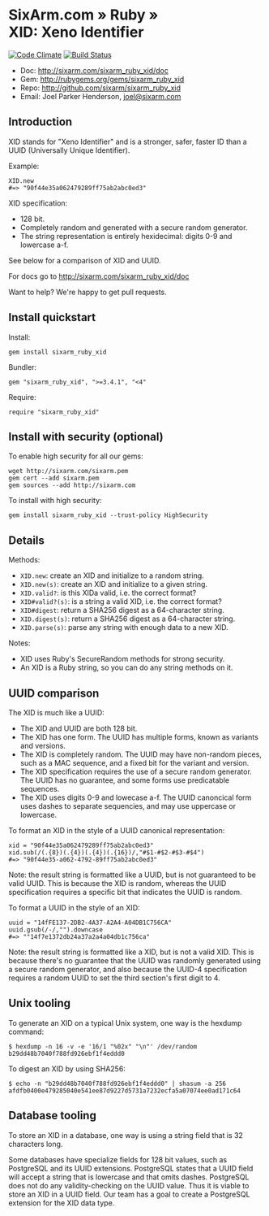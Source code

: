 # SixArm.com » Ruby » <br> XID: Xeno Identifier

[![Code Climate](https://codeclimate.com/github/SixArm/sixarm_ruby_xid.png)](https://codeclimate.com/github/SixArm/sixarm_ruby_xid)
[![Build Status](https://travis-ci.org/SixArm/sixarm_ruby_xid.png)](https://travis-ci.org/SixArm/sixarm_ruby_xid)

* Doc: <http://sixarm.com/sixarm_ruby_xid/doc>
* Gem: <http://rubygems.org/gems/sixarm_ruby_xid>
* Repo: <http://github.com/sixarm/sixarm_ruby_xid>
* Email: Joel Parker Henderson, <joel@sixarm.com>


## Introduction

XID stands for "Xeno Identifier" and is a stronger, safer, faster ID than a UUID (Universally Unique Identifier).

Example:

    XID.new
    #=> "90f44e35a062479289ff75ab2abc0ed3"

XID specification:

  * 128 bit.
  * Completely random and generated with a secure random generator.
  * The string representation is entirely hexidecimal: digits 0-9 and lowercase a-f.

See below for a comparison of XID and UUID.

For docs go to <http://sixarm.com/sixarm_ruby_xid/doc>

Want to help? We're happy to get pull requests.


## Install quickstart

Install:

    gem install sixarm_ruby_xid

Bundler:

    gem "sixarm_ruby_xid", ">=3.4.1", "<4"

Require:

    require "sixarm_ruby_xid"


## Install with security (optional)

To enable high security for all our gems:

    wget http://sixarm.com/sixarm.pem
    gem cert --add sixarm.pem
    gem sources --add http://sixarm.com

To install with high security:

    gem install sixarm_ruby_xid --trust-policy HighSecurity


## Details

Methods:

  * `XID.new`: create an XID and initialize to a random string.
  * `XID.new(s)`: create an XID and initialize to a given string.
  * `XID.valid?`: is this XIDa valid, i.e. the correct format?
  * `XID#valid?(s)`: is a string a valid XID, i.e. the correct format?
  * `XID#digest`: return a SHA256 digest as a 64-character string.
  * `XID.digest(s)`: return a SHA256 digest as a 64-character string.
  * `XID.parse(s)`: parse any string with enough data to a new XID.

Notes:

  * XID uses Ruby's SecureRandom methods for strong security.
  * An XID is a Ruby string, so you can do any string methods on it.


## UUID comparison

The XID is much like a UUID:

  * The XID and UUID are both 128 bit.
  * The XID has one form. The UUID has multiple forms, known as variants and versions.
  * The XID is completely random. The UUID may have non-random pieces, such as a MAC sequence, and a fixed bit for the variant and version.
  * The XID specification requires the use of a secure random generator. The UUID has no guarantee, and some forms use predicatable sequences.
  * The XID uses digits 0-9 and lowecase a-f. The UUID canoncical form uses dashes to separate sequencies, and may use uppercase or lowercase.

To format an XID in the style of a UUID canonical representation:

    xid = "90f44e35a062479289ff75ab2abc0ed3"
    xid.sub(/(.{8})(.{4})(.{4})(.{16})/,"#$1-#$2-#$3-#$4")
    #=> "90f44e35-a062-4792-89ff75ab2abc0ed3"

Note: the result string is formatted like a UUID, but is not guaranteed to be valid UUID. This is because the XID is random, whereas the UUID specification requires a specific bit that indicates the UUID is random.

To format a UUID in the style of an XID:

    uuid = "14fFE137-2DB2-4A37-A2A4-A04DB1C756CA"
    uuid.gsub(/-/,"").downcase
    #=> ""14f7e1372db24a37a2a4a04db1c756ca"

Note: the result string is formatted like a XID, but is not a valid XID. This is because there's no guarantee that the UUID was randomly generated using a secure random generator, and also because the UUID-4 specification requires a random UUID to set the third section's first digit to 4.


## Unix tooling

To generate an XID on a typical Unix system, one way is the hexdump command:

    $ hexdump -n 16 -v -e '16/1 "%02x" "\n"' /dev/random
    b29dd48b7040f788fd926ebf1f4eddd0

To digest an XID by using SHA256:

    $ echo -n "b29dd48b7040f788fd926ebf1f4eddd0" | shasum -a 256
    afdfb0400e479285040e541ee87d9227d5731a7232ecfa5a07074ee0ad171c64


## Database tooling

To store an XID in a database, one way is using a string field that is 32 characters long.

Some databases have specialize fields for 128 bit values, such as PostgreSQL and its UUID extensions. PostgreSQL states that a UUID field will accept a string that is lowercase and that omits dashes. PostgreSQL does not do any validity-checking on the UUID value. Thus it is viable to store an XID in a UUID field. Our team has a goal to create a PostgreSQL extension for the XID data type.
